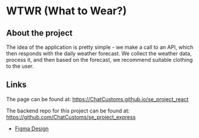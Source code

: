 # WTWR (What to Wear?)

## About the project

The idea of the application is pretty simple - we make a call to an API, which then responds with the daily weather forecast. We collect the weather data, process it, and then based on the forecast, we recommend suitable clothing to the user.

## Links

The page can be found at: https://ChatCustoms.github.io/se_project_react 

The backend repo for this project can be found at: https://github.com/ChatCustoms/se_project_express

- [Figma Design](https://www.figma.com/file/DTojSwldenF9UPKQZd6RRb/Sprint-10%3A-WTWR)
